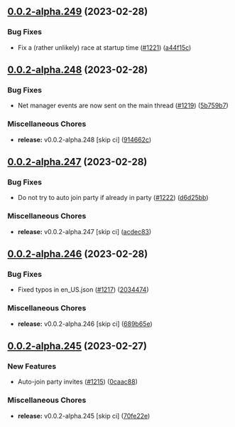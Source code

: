 ## [0.0.2-alpha.249](https://github.com/Wynntils/Artemis/compare/v0.0.2-alpha.248...v0.0.2-alpha.249) (2023-02-28)


### Bug Fixes

* Fix a (rather unlikely) race at startup time ([#1221](https://github.com/Wynntils/Artemis/issues/1221)) ([a44f15c](https://github.com/Wynntils/Artemis/commit/a44f15c5eb01d163c87d8e72c517cf54c53733ec))

## [0.0.2-alpha.248](https://github.com/Wynntils/Artemis/compare/v0.0.2-alpha.247...v0.0.2-alpha.248) (2023-02-28)


### Bug Fixes

* Net manager events are now sent on the main thread ([#1219](https://github.com/Wynntils/Artemis/issues/1219)) ([5b759b7](https://github.com/Wynntils/Artemis/commit/5b759b7e34de21648f077571e14d53f452719ccb))


### Miscellaneous Chores

* **release:** v0.0.2-alpha.248 [skip ci] ([914662c](https://github.com/Wynntils/Artemis/commit/914662cb62e70954c8d82d3fb8221ff73967c217))

## [0.0.2-alpha.247](https://github.com/Wynntils/Artemis/compare/v0.0.2-alpha.246...v0.0.2-alpha.247) (2023-02-28)


### Bug Fixes

* Do not try to auto join party if already in party ([#1222](https://github.com/Wynntils/Artemis/issues/1222)) ([d6d25bb](https://github.com/Wynntils/Artemis/commit/d6d25bb6b7fce11ea594ec001cdd10944ff18ef9))


### Miscellaneous Chores

* **release:** v0.0.2-alpha.247 [skip ci] ([acdec83](https://github.com/Wynntils/Artemis/commit/acdec83897ee44b3d25e38002865bf90dcc15ccf))

## [0.0.2-alpha.246](https://github.com/Wynntils/Artemis/compare/v0.0.2-alpha.245...v0.0.2-alpha.246) (2023-02-28)


### Bug Fixes

* Fixed typos in en_US.json ([#1217](https://github.com/Wynntils/Artemis/issues/1217)) ([2034474](https://github.com/Wynntils/Artemis/commit/203447464301c7be6388cc9b902b273d59fe60b0))


### Miscellaneous Chores

* **release:** v0.0.2-alpha.246 [skip ci] ([689b65e](https://github.com/Wynntils/Artemis/commit/689b65eb1d7a31196392a9a5b22996b4b3b6e89c))

## [0.0.2-alpha.245](https://github.com/Wynntils/Artemis/compare/v0.0.2-alpha.244...v0.0.2-alpha.245) (2023-02-27)


### New Features

* Auto-join party invites ([#1215](https://github.com/Wynntils/Artemis/issues/1215)) ([0caac88](https://github.com/Wynntils/Artemis/commit/0caac885c8512da3596607b8ad84745b0fcb6756))


### Miscellaneous Chores

* **release:** v0.0.2-alpha.245 [skip ci] ([70fe22e](https://github.com/Wynntils/Artemis/commit/70fe22e1b14412db127c8f4e35469dc3b886b940))

